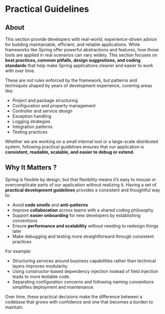 # Practical Guidelines

## About

This section provide developers with real-world, experience-driven advice for building maintainable, efficient, and reliable applications. While frameworks like Spring offer powerful abstractions and features, how those tools are applied in real scenarios can vary widely. This section focuses on **best practices, common pitfalls, design suggestions, and coding standards** that help make Spring applications cleaner and easier to work with over time.

These are not rules enforced by the framework, but patterns and techniques shaped by years of development experience, covering areas like:

* Project and package structuring
* Configuration and property management
* Controller and service design
* Exception handling
* Logging strategies
* Integration patterns
* Testing practices

Whether we are working on a small internal tool or a large-scale distributed system, following practical guidelines ensures that our application is **consistent, readable, scalable, and easier to debug or extend**.

## Why It Matters ?

Spring is flexible by design, but that flexibility means it’s easy to misuse or overcomplicate parts of our application without realizing it. Having a set of **practical development guidelines** provides a consistent and thoughtful way to:

* Avoid **code smells** and **anti-patterns**
* Improve **collaboration** across teams with a shared coding philosophy
* Support **easier onboarding** for new developers by establishing conventions
* Ensure **performance and scalability** without needing to redesign things later
* Make debugging and testing more straightforward through consistent practices

For example:

* Structuring services around business capabilities rather than technical layers improves modularity.
* Using constructor-based dependency injection instead of field injection leads to more testable code.
* Separating configuration concerns and following naming conventions simplifies deployment and maintenance.

Over time, these practical decisions make the difference between a codebase that grows with confidence and one that becomes a burden to maintain.
